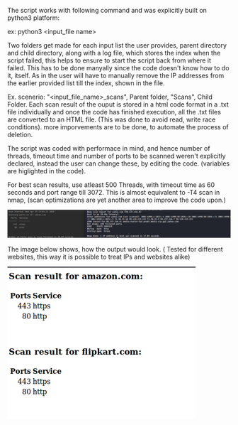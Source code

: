 The script works with following command and was explicitly built on python3 platform:

ex: python3 <input_file name>

Two folders get made for each input list the user provides, parent directory and child directory, along with a log file, which stores the index when the script failed, this helps to ensure to start the script back from where it failed. This has to be done manyally since the code doesn't know how to do it, itself. As in the user will have to manually remove the IP addresses from the earlier provided list till the index, shown in the file.

Ex. scenerio: "<input_file_name>_scans", Parent folder, "Scans", Child Folder. Each scan result of the ouput is stored in a html code format in a .txt file individually and once the code has finished execution, all the .txt files are converted to an HTML file. (This was done to avoid read, write race conditions). more imporvements are to be done, to automate the process of deletion.

The script was coded with performace in mind, and hence number of threads, timeout time and number of ports to be scanned weren't explicitly declared, instead the user can change these, by editing the code. (variables are higlighted in the code).

For best scan results, use atleast 500 Threads, with timeout time as 60 seconds and port range till 3072. This is almost equivalent to -T4 scan in nmap, (scan optimizations are yet another area to improve the code upon.)

![Comparison with nmap](Images/p1.png)


The image below shows, how the output would look. ( Tested for different websites, this way it is possible to treat IPs and websites alike)


![output would look](Images/p2.png)
